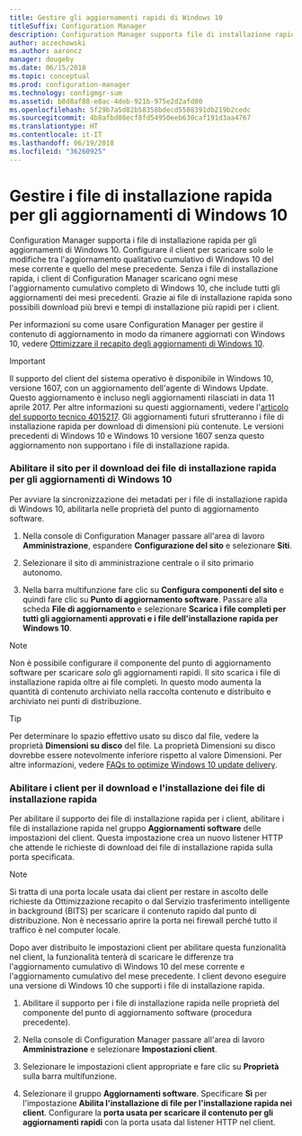 ```yaml
---
title: Gestire gli aggiornamenti rapidi di Windows 10
titleSuffix: Configuration Manager
description: Configuration Manager supporta file di installazione rapida per Windows 10, garantendo download più contenuti e tempi di installazione più rapidi per i client.
author: aczechowski
ms.author: aaroncz
manager: dougeby
ms.date: 06/15/2018
ms.topic: conceptual
ms.prod: configuration-manager
ms.technology: configmgr-sum
ms.assetid: b8d8af88-e8ac-4deb-921b-975e2d2afd80
ms.openlocfilehash: 5f29b7a5d82b58358bdecd5508391db219b2cedc
ms.sourcegitcommit: 4b8afbd08ecf8fd54950eeb630caf191d3aa4767
ms.translationtype: HT
ms.contentlocale: it-IT
ms.lasthandoff: 06/19/2018
ms.locfileid: "36260925"
---
```

# <a name="manage-express-installation-files-for-windows-10-updates"></a>Gestire i file di installazione rapida per gli aggiornamenti di Windows 10

Configuration Manager supporta i file di installazione rapida per gli aggiornamenti di Windows 10. Configurare il client per scaricare solo le modifiche tra l'aggiornamento qualitativo cumulativo di Windows 10 del mese corrente e quello del mese precedente. Senza i file di installazione rapida, i client di Configuration Manager scaricano ogni mese l'aggiornamento cumulativo completo di Windows 10, che include tutti gli aggiornamenti dei mesi precedenti. Grazie ai file di installazione rapida sono possibili download più brevi e tempi di installazione più rapidi per i client.

Per informazioni su come usare Configuration Manager per gestire il contenuto di aggiornamento in modo da rimanere aggiornati con Windows 10, vedere [Ottimizzare il recapito degli aggiornamenti di Windows 10](/sccm/sum/deploy-use/optimize-windows-10-update-delivery).  


> [!IMPORTANT]  
> Il supporto del client del sistema operativo è disponibile in Windows 10, versione 1607, con un aggiornamento dell'agente di Windows Update. Questo aggiornamento è incluso negli aggiornamenti rilasciati in data 11 aprile 2017. Per altre informazioni su questi aggiornamenti, vedere l'[articolo del supporto tecnico 4015217](http://support.microsoft.com/kb/4015217). Gli aggiornamenti futuri sfrutteranno i file di installazione rapida per download di dimensioni più contenute. Le versioni precedenti di Windows 10 e Windows 10 versione 1607 senza questo aggiornamento non supportano i file di installazione rapida.  


### <a name="enable-the-site-to-download-express-installation-files-for-windows-10-updates"></a>Abilitare il sito per il download dei file di installazione rapida per gli aggiornamenti di Windows 10
Per avviare la sincronizzazione dei metadati per i file di installazione rapida di Windows 10, abilitarla nelle proprietà del punto di aggiornamento software.  

1. Nella console di Configuration Manager passare all'area di lavoro **Amministrazione**, espandere **Configurazione del sito** e selezionare **Siti**.  

2. Selezionare il sito di amministrazione centrale o il sito primario autonomo.  

3. Nella barra multifunzione fare clic su **Configura componenti del sito** e quindi fare clic su **Punto di aggiornamento software**. Passare alla scheda **File di aggiornamento** e selezionare **Scarica i file completi per tutti gli aggiornamenti approvati e i file dell'installazione rapida per Windows 10**.

> [!NOTE]    
> Non è possibile configurare il componente del punto di aggiornamento software per scaricare *solo* gli aggiornamenti rapidi.  Il sito scarica i file di installazione rapida oltre ai file completi. In questo modo aumenta la quantità di contenuto archiviato nella raccolta contenuto e distribuito e archiviato nei punti di distribuzione.

> [!Tip]  
> Per determinare lo spazio effettivo usato su disco dal file, vedere la proprietà **Dimensioni su disco** del file. La proprietà Dimensioni su disco dovrebbe essere notevolmente inferiore rispetto al valore Dimensioni. Per altre informazioni, vedere [FAQs to optimize Windows 10 update delivery](/sccm/sum/deploy-use/optimize-windows-10-update-delivery#bkmk_faq).  


### <a name="enable-clients-to-download-and-install-express-installation-files"></a>Abilitare i client per il download e l'installazione dei file di installazione rapida
Per abilitare il supporto dei file di installazione rapida per i client, abilitare i file di installazione rapida nel gruppo **Aggiornamenti software** delle impostazioni del client. Questa impostazione crea un nuovo listener HTTP che attende le richieste di download dei file di installazione rapida sulla porta specificata.

> [!NOTE]    
> Si tratta di una porta locale usata dai client per restare in ascolto delle richieste da Ottimizzazione recapito o dal Servizio trasferimento intelligente in background (BITS) per scaricare il contenuto rapido dal punto di distribuzione. Non è necessario aprire la porta nei firewall perché tutto il traffico è nel computer locale.  

Dopo aver distribuito le impostazioni client per abilitare questa funzionalità nel client, la funzionalità tenterà di scaricare le differenze tra l'aggiornamento cumulativo di Windows 10 del mese corrente e l'aggiornamento cumulativo del mese precedente. I client devono eseguire una versione di Windows 10 che supporti i file di installazione rapida.  

1. Abilitare il supporto per i file di installazione rapida nelle proprietà del componente del punto di aggiornamento software (procedura precedente).  

2. Nella console di Configuration Manager passare all'area di lavoro **Amministrazione** e selezionare **Impostazioni client**.  

3. Selezionare le impostazioni client appropriate e fare clic su **Proprietà** sulla barra multifunzione.  

4. Selezionare il gruppo **Aggiornamenti software**. Specificare **Sì** per l'impostazione **Abilita l'installazione di file per l'installazione rapida nei client**. Configurare la **porta usata per scaricare il contenuto per gli aggiornamenti rapidi** con la porta usata dal listener HTTP nel client.  
